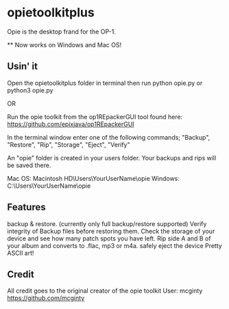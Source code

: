 # opietoolkitplus

Opie is the desktop frand for the OP-1. 

** Now works on Windows and Mac OS! 

## Usin' it

Open the opietoolkitplus folder in terminal 
then run python opie.py or python3 opie.py 

OR 

Run the opie toolkit from the op1REpackerGUI tool found here: https://github.com/epixjava/op1REpackerGUI

In the terminal window 
enter one of the following commands; 
"Backup",
"Restore", 
"Rip",
"Storage",
"Eject",
"Verify"

An "opie" folder is created in your users folder. Your backups and rips will be saved there.

Mac OS: Macintosh HD\Users\YourUserName\opie
Windows: C:\Users\YourUserName\opie

## Features
backup & restore. (currently only full backup/restore supported)
Verify integrity of Backup files before restoring them. 
Check the storage of your device and see how many patch spots you have left.
Rip side A and B of your album and converts to .flac, mp3 or m4a. 
safely eject the device 
Pretty ASCII art!


## Credit 
All credit goes to the original creator of the opie toolkit 
User: mcginty 
https://github.com/mcginty
